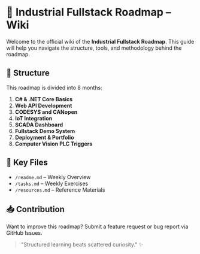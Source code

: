 # 📘 Industrial Fullstack Roadmap – Wiki

Welcome to the official wiki of the **Industrial Fullstack Roadmap**. This guide will help you navigate the structure, tools, and methodology behind the roadmap.

## 📂 Structure
This roadmap is divided into 8 months:
1. **C# & .NET Core Basics**
2. **Web API Development**
3. **CODESYS and CANopen**
4. **IoT Integration**
5. **SCADA Dashboard**
6. **Fullstack Demo System**
7. **Deployment & Portfolio**
8. **Computer Vision PLC Triggers**

## 📌 Key Files
- `/readme.md` – Weekly Overview
- `/tasks.md` – Weekly Exercises
- `/resources.md` – Reference Materials

## 📥 Contribution
Want to improve this roadmap? Submit a feature request or bug report via GitHub Issues.

> "Structured learning beats scattered curiosity." ✨
